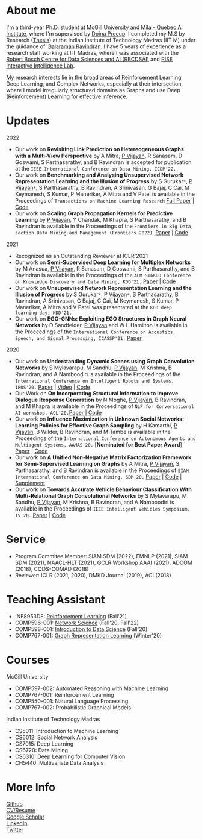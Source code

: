 # About me
I'm a third-year Ph.D. student at <a href="https://www.cs.mcgill.ca/"> McGill University </a> and <a href="https://mila.quebec/en/"> Mila - Quebec AI Institute</a>, where I'm supervised by <a href="https://mila.quebec/en/person/doina-precup/ "> Doina Precup</a>. I completed my M.S by Research (<a href="https://priyeshv.github.io/MS_THESIS.pdf">Thesis</a>) at the Indian Institute of Technology Madras (IIT M) under the guidance of <a href="https://www.cse.iitm.ac.in/~ravi/"> Balaraman Ravindran</a>. I have 5 years of experience as a research staff working at IIT Madras, where I was associated with the <a href="https://rbcdsai.iitm.ac.in/">Robert Bosch Centre for Data Sciences and AI (RBCDSAI)</a> and <a href="https://rise-iil.github.io/">RISE Interactive Intelligence Lab</a>.

My research interests lie in the broad areas of Reinforcement Learning, Deep Learning, and Complex Networks, especially at their intersection, where I model irregularly structured domains as Graphs and use Deep (Reinforcement) Learning for effective inference.

# Updates
2022
- Our work on **Revisiting Link Prediction on Hetereogeneous Graphs with a Multi-View Perspective** by A Mitra, <ins>P Vijayan</ins>, R Sanasam, D Goswami, S Parthasarathy, and B Ravindran is accepted for publication at the `IEEE International Conference on Data Mining, ICDM'22.` 
- Our work on **Benchmarking and Analysing Unsupervised Network Representation Learning and the Illusion of Progress** by 
S Gurukar<code>&ast;</code>, <ins>P Vijayan</ins><code>&ast;</code>, S Parthasarathy, B Ravindran, A Srinivasan, G Bajaj, C Cai, M Keymanesh, S Kumar, P Maneriker, A Mitra and V Patel is available in the Proceedings of `Transactions on Machine Learning Research`
 <a href="https://openreview.net/pdf?id=GvF9ktXI1V">Full Paper</a> | 
 <a href="https://github.com/PriyeshV/NRL_Benchmark">Code</a> <br>
- Our work on **Scaling Graph Propagation Kernels for Predictive Learning** by <ins>P Vijayan</ins>, Y Chandak, M Khapra, S Parthasarathy, and B Ravindran is available in the Proceedings of the `Frontiers in Big Data, section Data Mining and Management (Frontiers 2022)`.
 <a href="https://www.frontiersin.org/articles/10.3389/fdata.2022.616617">Paper</a> | 
 <a href="https://github.com/PriyeshV/HOPF">Code</a>

2021
- Recognized as an Outstanding Reviewer at ICLR'2021
- Our work on **Semi-Supervised Deep Learning for Multiplex Networks** by M Anasua, <ins>P Vijayan</ins>, R Sanasam, D Goswami, S Parthasarathy, and B Ravindran is available in the Proceedings of the `ACM SIGKDD Conference on Knowledge Discovery and Data Mining, KDD'21.` 
 <a href="https://dl.acm.org/doi/10.1145/3447548.3467443">Paper</a> | 
 <a href="https://github.com/anasuamitra/ssdcm">Code</a> <br>
- Our work on **Unsupervised Network Representation Learning and the Illusion of Progress** by 
S Gurukar<code>&ast;</code>, <ins>P Vijayan</ins><code>&ast;</code>, S Parthasarathy, B Ravindran, A Srinivasan, G Bajaj, C Cai, M Keymanesh, S Kumar, P Maneriker, A Mitra and V Patel was presentated at the `KDD deep learning day, KDD'21.`
- Our work on **EGO-GNNs: Exploiting EGO Structures in Graph Neural Networks** by D Sandfelder, <ins>P Vijayan</ins> and W L Hamilton is available in the Proceedings of the `International Conference on Acoustics, Speech, and Signal Processing, ICASSP'21.`
 <a href="https://ieeexplore.ieee.org/document/9414015">Paper</a> 

2020
- Our work on **Understanding Dynamic Scenes using Graph Convolution Networks** by S Mylavarapu, M Sandhu, <ins>P Vijayan</ins>, M Krishna, B Ravindran, and A Namboodiri is available in the Proceedings of the `International Conference on Intelligent Robots and Systems, IROS'20.` 
 <a href="https://ras.papercept.net/images/temp/IROS/files/1326.pdf">Paper</a> | 
 <a href="https://youtu.be/TT4J-uH4xqI">Video</a> | 
 <a href="https://github.com/ma8sa/Undersrtanding-Dynamic-Scenes-using-MR-GCN">Code</a> <br>
- Our Work on **On Incorporating Structural Information to Improve Dialogue Response Generation** by 
N Moghe, <ins>P Vijayan</ins>, B Ravindran, and M Khapra is available in the Proceedings of `NLP for Conversational AI workshop, ACL'20.`<a href="https://www.aclweb.org/anthology/2020.nlp4convai-1.2.pdf">Paper</a> | 
<a href="https://github.com/nikitacs16/horovod_gcn_pointer_generator">Code</a>
- Our work on **Influence Maximization in Unknown Social Networks: Learning Policies for Effective Graph Sampling** by H Kamarthi, <ins>P Vijayan</ins>, B Wilder, B Ravindran, and M Tambe is available in the Proceedings of the `International Conference on Autonomous Agents and Multiagent Systems, AAMAS'20.` [**Nominated for Best Paper Award**]
<a href="https://dl.acm.org/doi/pdf/10.5555/3398761.3398831">Paper</a> | 
<a href="https://github.com/kage08/graph_sample_rl">Code</a> <br>
- Our work on **A Unified Non-Negative Matrix Factorization Framework for Semi-Supervised Learning on Graphs** by A Mitra, <ins>P Vijayan</ins>, S Parthasarathy, and B Ravindran is available in the Proceedings of `SIAM International Conference on Data Mining, SDM'20.` 
<a href="https://epubs.siam.org/doi/pdf/10.1137/1.9781611976236.55">Paper</a> | 
<a href="https://github.com/sonaidgr8/USS_NMF">Code</a> | 
<a href="https://priyeshv.github.io/Supplementary_USS_NMF.pdf">Supplement</a> <br> 
- Our work on **Towards Accurate Vehicle Behaviour Classification With Multi-Relational Graph Convolutional Networks** by S Mylavarapu, M Sandhu, <ins>P Vijayan</ins>, M Krishna, B Ravindran, and A Namboodiri is available in the Proceedings of `IEEE Intelligent Vehicles Symposium, IV'20.` <a href="https://arxiv.org/pdf/2002.00786.pdf">Paper</a> | 
<a href="https://ma8sa.github.io/temporal-MR-GCN">Code</a>

<!--
2019
- An extended abstract of our work, **On Incorporating Structural Information to Improve Dialogue Response Generation** by 
N Moghe, <ins>P Vijayan</ins>, B Ravindran, and M Khapra was presented at `EurNLP'19.` <a href="https://nikitamoghe.github.io/nikitamoghe.github.io/assets/GCN_Dialogue_EurNLP_Poster.pdf"> Poster </a>
- Our Work on **Learning policies for Social network discovery with Reinforcement learning** by 
H Kamarthi, <ins>P Vijayan</ins>, B Wilder, B Ravindran, M Tambe was presented at the `Graph Representation Learning Workshop, NeurIPS'19.` 
- Check out our Arxiv Pre-print on **Network Representation Learning: Consolidation and Renewed Bearing** by 
S Gurukar<code>&ast;</code>, A Srinivasan<code>&ast;</code>, <ins>P Vijayan</ins><code>&ast;</code>, G Bajaj, C Cai, M Keymanesh, S Kumar, P Maneriker, A Mitra, V Patel, B Ravindran, S Parthasarathy.
 <a href="https://arxiv.org/pdf/1905.00987.pdf">Full Paper</a> | 
 <a href="https://github.com/PriyeshV/NRL_Benchmark">Code</a> <br>
2018
- Our work on **Learning semi-supervised cluster invariant node representations with NMF** by A Mitra, <ins>P Vijayan</ins>, S Parthasarathy, and B Ravindran was presented at the `Relational Learning Workshop (R2L), NeurIPS'18.`
- Our work on **Higher Order Propagation for Deep Collective Classification** by <ins>P Vijayan</ins>, Y Chandak, M Khapra, and B Ravindran was presented at the eighth workshop on `Statistical relational learning for AI (StarAI), IJCAI'18.`
 <a href="https://arxiv.org/abs/1805.12421">Full Paper</a> | 
 <a href="https://github.com/PriyeshV/HOPF">Code</a>
- Our work on **Fusion Graph Convolutional networks** by <ins>P Vijayan</ins>, Y Chandak, M Khapra, and B Ravindran was presented at the `14th workshop on Mining and Learning with Graphs (MLG), KDD'18.`
 <a href="https://arxiv.org/abs/1805.12528">Full Paper</a> | 
  <a href="https://github.com/PriyeshV/HOPF">Code</a>
-->

# Service
- Program Commitee Member: SIAM SDM (2022), EMNLP (2021), SIAM SDM (2021), NAACL-HLT (2021), GCLR Workshop AAAI (2021), ADCOM (2018), CODS-COMAD (2018)
- Reviewer: ICLR (2021, 2020), DMKD Journal (2019), ACL(2018)
 
# Teaching Assistant
- INF8953DE: <a href="https://chandar-lab.github.io/INF8953DE/"> Reinforcement Learning</a> (Fall'21)
- COMP596-001: <a href="http://www.reirab.com/comp596.html">Network Science</a> (Fall'20, Fall'22)
- COMP598-001: <a href="http://derekruths.com/en/comp-598-fall-2020/">Introduction to Data Science</a> (Fall'20)
- COMP767-001: <a href="https://cs.mcgill.ca/~wlh/comp766/">Graph Representation Learning</a> (Winter'20) 
 
# Courses
McGill University
- COMP597-002: Automated Reasoning with Machine Learning
- COMP767-001: Reinforcement Learning
- COMP550-001: Natural Language Processing
- COMP767-002: Probabilistic Graphical Models

Indian Institute of Technology Madras
- CS5011: Introduction to Machine Learning
- CS6012: Social Network Analysis
- CS7015: Deep Learning
- CS6720: Data Mining 
- CS6310: Deep Learning for Computer Vision
- CH5440: Multivariate Data Analysis

# More Info
<a href="https://github.com/priyeshv">Github</a> <br>
<a href="https://priyeshv.github.io/CV.pdf">CV/Resume</a> <br>
<a href="https://goo.gl/9jWcbb">Google Scholar</a> <br>
<a href="https://goo.gl/7oApkS">LinkedIn</a> <br>
<a href="https://twitter.com/vijayan_priyesh">Twitter</a>
